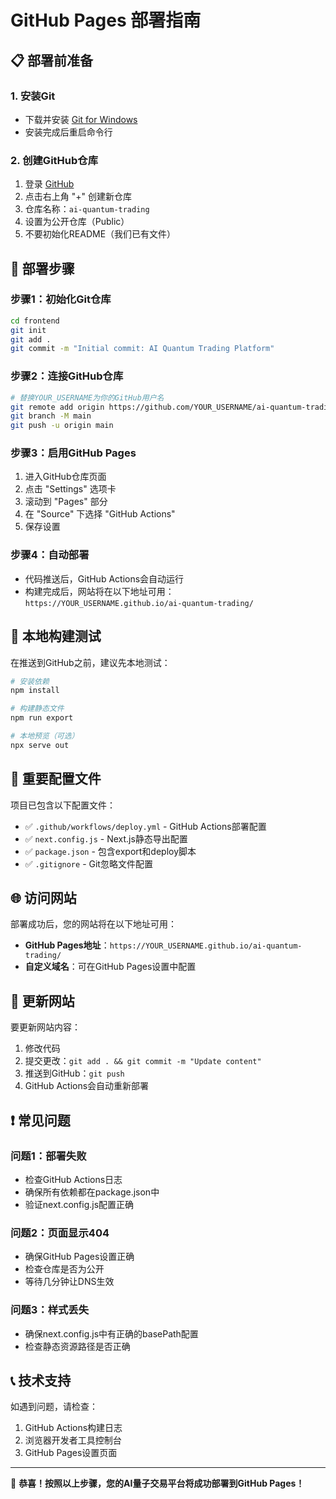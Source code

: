 # GitHub Pages 部署指南

## 📋 部署前准备

### 1. 安装Git
- 下载并安装 [Git for Windows](https://git-scm.com/download/win)
- 安装完成后重启命令行

### 2. 创建GitHub仓库
1. 登录 [GitHub](https://github.com)
2. 点击右上角 "+" 创建新仓库
3. 仓库名称：`ai-quantum-trading`
4. 设置为公开仓库（Public）
5. 不要初始化README（我们已有文件）

## 🚀 部署步骤

### 步骤1：初始化Git仓库
```bash
cd frontend
git init
git add .
git commit -m "Initial commit: AI Quantum Trading Platform"
```

### 步骤2：连接GitHub仓库
```bash
# 替换YOUR_USERNAME为你的GitHub用户名
git remote add origin https://github.com/YOUR_USERNAME/ai-quantum-trading.git
git branch -M main
git push -u origin main
```

### 步骤3：启用GitHub Pages
1. 进入GitHub仓库页面
2. 点击 "Settings" 选项卡
3. 滚动到 "Pages" 部分
4. 在 "Source" 下选择 "GitHub Actions"
5. 保存设置

### 步骤4：自动部署
- 代码推送后，GitHub Actions会自动运行
- 构建完成后，网站将在以下地址可用：
  `https://YOUR_USERNAME.github.io/ai-quantum-trading/`

## 🔧 本地构建测试

在推送到GitHub之前，建议先本地测试：

```bash
# 安装依赖
npm install

# 构建静态文件
npm run export

# 本地预览（可选）
npx serve out
```

## 📝 重要配置文件

项目已包含以下配置文件：

- ✅ `.github/workflows/deploy.yml` - GitHub Actions部署配置
- ✅ `next.config.js` - Next.js静态导出配置
- ✅ `package.json` - 包含export和deploy脚本
- ✅ `.gitignore` - Git忽略文件配置

## 🌐 访问网站

部署成功后，您的网站将在以下地址可用：
- **GitHub Pages地址**：`https://YOUR_USERNAME.github.io/ai-quantum-trading/`
- **自定义域名**：可在GitHub Pages设置中配置

## 🔄 更新网站

要更新网站内容：
1. 修改代码
2. 提交更改：`git add . && git commit -m "Update content"`
3. 推送到GitHub：`git push`
4. GitHub Actions会自动重新部署

## ❗ 常见问题

### 问题1：部署失败
- 检查GitHub Actions日志
- 确保所有依赖都在package.json中
- 验证next.config.js配置正确

### 问题2：页面显示404
- 确保GitHub Pages设置正确
- 检查仓库是否为公开
- 等待几分钟让DNS生效

### 问题3：样式丢失
- 确保next.config.js中有正确的basePath配置
- 检查静态资源路径是否正确

## 📞 技术支持

如遇到问题，请检查：
1. GitHub Actions构建日志
2. 浏览器开发者工具控制台
3. GitHub Pages设置页面

---

🎉 **恭喜！按照以上步骤，您的AI量子交易平台将成功部署到GitHub Pages！**